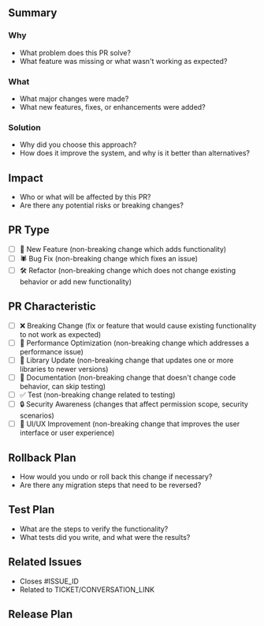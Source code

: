 ## Summary
<!--- Add some bells and whistles for PR template. --->
<!--- Provide a concise summary of the changes in this PR. Highlight the key aspects of what has been modified, added, or removed.--->

### Why

<!--- Clearly define the issue or problem your changes address. 
Describe what is currently not working or missing, and why the changes are necessary.--->
- What problem does this PR solve?
- What feature was missing or what wasn't working as expected?

### What

<!--- Provide a high-level overview of what has been modified, added, or removed in the codebase. 
This could include new features, bug fixes, refactoring efforts, or performance optimizations. --->
- What major changes were made?
- What new features, fixes, or enhancements were added?

### Solution

<!--- Describe the architectural or design decisions you made while implementing the changes.
Explain the thought process behind your approach and how it aligns with best practices or existing patterns in the codebase. --->
- Why did you choose this approach?
- How does it improve the system, and why is it better than alternatives?

## Impact

<!--- Describe the potential impact of these changes. This could include effects on users, performance implications, or dependency updates. --->
- Who or what will be affected by this PR?
- Are there any potential risks or breaking changes?

## PR Type

<!--- Select the type of PR you are submitting. Choose only one option. --->

- [ ] 🚀 New Feature (non-breaking change which adds functionality)
- [ ] 🕷 Bug Fix (non-breaking change which fixes an issue)
- [ ] 🛠 Refactor (non-breaking change which does not change existing behavior or add new functionality)

## PR Characteristic

<!--- Check all that apply. These help in further categorizing the nature of the PR. --->

- [ ] ❌ Breaking Change (fix or feature that would cause existing functionality to not work as expected)
- [ ] 👏 Performance Optimization (non-breaking change which addresses a performance issue)
- [ ] 📗 Library Update (non-breaking change that updates one or more libraries to newer versions)
- [ ] 📝 Documentation (non-breaking change that doesn't change code behavior, can skip testing)
- [ ] ✅ Test (non-breaking change related to testing)
- [ ] 🔒 Security Awareness (changes that affect permission scope, security scenarios)
- [ ] 🎨 UI/UX Improvement (non-breaking change that improves the user interface or user experience)

## Rollback Plan

<!--- Provide a plan for rolling back the changes in this PR if needed. This could include instructions for reverting a commit, rolling back a database migration, etc. --->
- How would you undo or roll back this change if necessary?
- Are there any migration steps that need to be reversed?

## Test Plan

<!--- Please input steps on how to test this PR, including evidence in the form of captured images or videos. If this is not necessary, provide the reason why. --->
- What are the steps to verify the functionality?
- What tests did you write, and what were the results?

## Related Issues

<!--- Add a reference section for management tickets, and relevant conversations. --->
- Closes #ISSUE_ID
- Related to TICKET/CONVERSATION_LINK

## Release Plan

<!--- Define how and when this PR will be released.
Include steps for deployment, timing, or communication with relevant stakeholders. ---> 